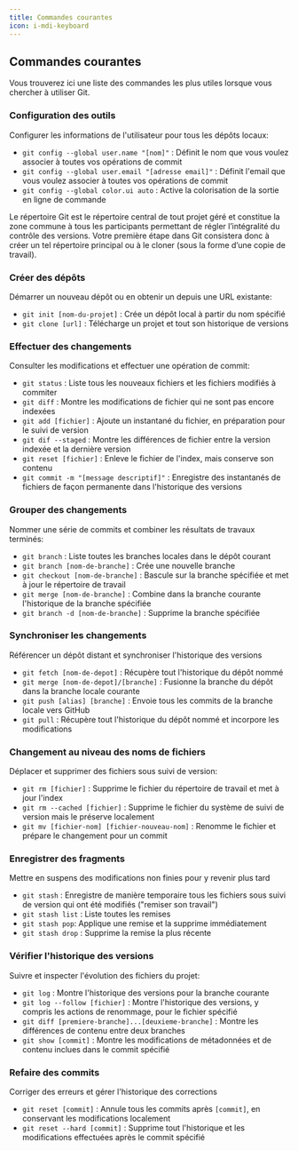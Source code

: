 ```yaml
---
title: Commandes courantes
icon: i-mdi-keyboard
---
```


## Commandes courantes

Vous trouverez ici une liste des commandes les plus utiles lorsque vous chercher à utiliser Git.

### Configuration des outils

Configurer les informations de l'utilisateur pour tous les dépôts locaux:

- `git config --global user.name "[nom]"` : Définit le nom que vous voulez associer à toutes vos opérations de commit
- `git config --global user.email "[adresse email]"` : Définit l'email que vous voulez associer à toutes vos opérations de commit
- `git config --global color.ui auto` : Active la colorisation de la sortie en ligne de commande

Le répertoire Git est le répertoire central de tout projet géré et constitue la zone commune à tous les participants permettant de régler l’intégralité du contrôle des versions. Votre première étape dans Git consistera donc à créer un tel répertoire principal ou à le cloner (sous la forme d’une copie de travail).

### Créer des dépôts

Démarrer un nouveau dépôt ou en obtenir un depuis une URL existante:

- `git init [nom-du-projet]` : Crée un dépôt local à partir du nom spécifié
- `git clone [url]` : Télécharge un projet et tout son historique de versions

### Effectuer des changements

Consulter les modifications et effectuer une opération de commit:

- `git status` : Liste tous les nouveaux fichiers et les fichiers modifiés à commiter
- `git diff` : Montre les modifications de fichier qui ne sont pas encore indexées
- `git add [fichier]` : Ajoute un instantané du fichier, en préparation pour le suivi de version
- `git dif --staged` : Montre les différences de fichier entre la version indexée et la dernière version
- `git reset [fichier]` : Enleve le fichier de l'index, mais conserve son contenu
- `git commit -m "[message descriptif]"` : Enregistre des instantanés de fichiers de façon permanente dans l'historique des versions

### Grouper des changements

Nommer une série de commits et combiner les résultats de travaux terminés:

- `git branch` : Liste toutes les branches locales dans le dépôt courant
- `git branch [nom-de-branche]` : Crée une nouvelle branche
- `git checkout [nom-de-branche]` : Bascule sur la branche spécifiée et met à jour le répertoire de travail
- `git merge [nom-de-branche]` : Combine dans la branche courante l'historique de la branche spécifiée
- `git branch -d [nom-de-branche]` : Supprime la branche spécifiée

### Synchroniser les changements

Référencer un dépôt distant et synchroniser l'historique des versions

- `git fetch [nom-de-depot]` : Récupère tout l'historique du dépôt nommé
- `git merge [nom-de-depot]/[branche]` : Fusionne la branche du dépôt dans la branche locale courante
- `git push [alias] [branche]` : Envoie tous les commits de la branche locale vers GitHub
- `git pull` : Récupère tout l'historique du dépôt nommé et incorpore les modifications

### Changement au niveau des noms de fichiers

Déplacer et supprimer des fichiers sous suivi de version:

- `git rm [fichier]` : Supprime le fichier du répertoire de travail et met à jour l'index
- `git rm --cached [fichier]` : Supprime le fichier du système de suivi de version mais le préserve localement
- `git mv [fichier-nom] [fichier-nouveau-nom]` : Renomme le fichier et prépare le changement pour un commit

### Enregistrer des fragments

Mettre en suspens des modifications non finies pour y revenir plus tard

- `git stash` : Enregistre de manière temporaire tous les fichiers sous suivi de version qui ont été modifiés ("remiser son travail")
- `git stash list` : Liste toutes les remises
- `git stash pop`: Applique une remise et la supprime immédiatement
- `git stash drop` : Supprime la remise la plus récente

### Vérifier l'historique des versions

Suivre et inspecter l'évolution des fichiers du projet:

- `git log` : Montre l'historique des versions pour la branche courante
- `git log --follow [fichier]` : Montre l'historique des versions, y compris les actions de renommage, pour le fichier spécifié
- `git diff [premiere-branche]...[deuxieme-branche]` : Montre les différences de contenu entre deux branches
- `git show [commit]` : Montre les modifications de métadonnées et de contenu inclues dans le commit spécifié

### Refaire des commits

Corriger des erreurs et gérer l'historique des corrections

- `git reset [commit]` : Annule tous les commits après `[commit]`, en conservant les
  modifications localement
- `git reset --hard [commit]` : Supprime tout l'historique et les modifications effectuées après le commit spécifié